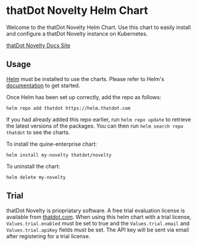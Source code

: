 # thatDot Novelty Helm Chart

Welcome to the thatDot Novelty Helm Chart. Use this chart to easily install and
configure a thatDot Novelty instance on Kubernetes.

[thatDot Novelty Docs Site](https://docs.thatdot.com/novelty/getting-started/index.html)

## Usage

[Helm](https://helm.sh) must be installed to use the charts.  Please refer to
Helm's [documentation](https://helm.sh/docs) to get started.

Once Helm has been set up correctly, add the repo as follows:

```
helm repo add thatdot https://helm.thatdot.com
```

If you had already added this repo earlier, run `helm repo update` to retrieve
the latest versions of the packages.  You can then run `helm search repo
thatdot` to see the charts.

To install the quine-enterprise chart:

```
helm install my-novelty thatdot/novelty
```

To uninstall the chart:

```
helm delete my-novelty
```

## Trial

thatDot Novelty is priopriatary software. A free trial evaluation license is
available from [thatdot.com](https://www.thatdot.com/free-trial/). When using
this helm chart with a trial license, `Values.trial.enabled` must be set to
true and the `Values.trial.email` and `Values.trial.apiKey` fields must be set.
The API key will be sent via email after registering for a trial license.
